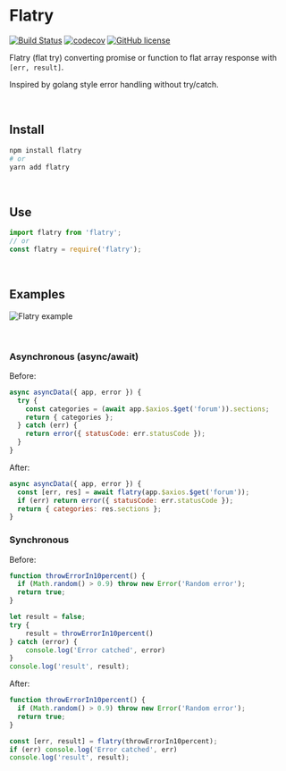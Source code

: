 # Flatry

[![Build Status](https://travis-ci.org/ymatuhin/flatry.svg?branch=master)](https://travis-ci.org/ymatuhin/flatry)
[![codecov](https://codecov.io/gh/ymatuhin/flatry/branch/master/graph/badge.svg)](https://codecov.io/gh/ymatuhin/flatry)
[![GitHub license](https://img.shields.io/github/license/ymatuhin/flatry.svg)](https://github.com/ymatuhin/flatry/blob/master/LICENSE)

Flatry (flat try) converting promise or function to flat array response with `[err, result]`.

Inspired by golang style error handling without try/catch.

&nbsp;

## Install

```bash
npm install flatry
# or
yarn add flatry
```

&nbsp;

## Use

```js
import flatry from 'flatry';
// or
const flatry = require('flatry');
```

&nbsp;

## Examples

![Flatry example](https://raw.githubusercontent.com/ymatuhin/flatry/master/example.png)

&nbsp;

### Asynchronous (async/await)

Before:
```js
async asyncData({ app, error }) {
  try {
    const categories = (await app.$axios.$get('forum')).sections;
    return { categories };
  } catch (err) {
    return error({ statusCode: err.statusCode });
  }
}
```

After:
```js
async asyncData({ app, error }) {
  const [err, res] = await flatry(app.$axios.$get('forum'));
  if (err) return error({ statusCode: err.statusCode });
  return { categories: res.sections };
}
```


### Synchronous

Before:
```js
function throwErrorIn10percent() {
  if (Math.random() > 0.9) throw new Error('Random error');
  return true;
}

let result = false;
try {
    result = throwErrorIn10percent()
} catch (error) {
    console.log('Error catched', error)
}
console.log('result', result);
```

After:
```js
function throwErrorIn10percent() {
  if (Math.random() > 0.9) throw new Error('Random error');
  return true;
}

const [err, result] = flatry(throwErrorIn10percent);
if (err) console.log('Error catched', err)
console.log('result', result);
```
